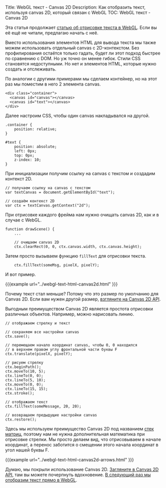 Title: WebGL текст - Canvas 2D
Description: Как отобразить текст, используя canvas 2D, который связан с WebGL
TOC: WebGL текст - Canvas 2D


Эта статья продолжает [статью об отрисовке текста в WebGL](webgl-text-html.html).
Если вы её ещё не читали, предлагаю начать с неё.

Вместо использования элементов HTML для вывода текста мы также можем использовать
отдельный canvas с 2D-контекстом. Без профилирования остаётся только гадать,
будет ли этот подход быстрее по сравнению с DOM. Но уж точно он менее гибок.
Стили CSS становятся недоступными. Но нет и элементов HTML, которые нужно
создать и отслеживать.

По аналогии с другими примерами мы сделаем контейнер, но на этот раз
мы поместим в него 2 элемента canvas.

    <div class="container">
      <canvas id="canvas"></canvas>
      <canvas id="text"></canvas>
    </div>

Далее настроим CSS, чтобы один canvas накладывался на другой.

    .container {
        position: relative;
    }

    #text {
        position: absolute;
        left: 0px;
        top: 0px;
        z-index: 10;
    }

При инициализации получим ссылку на canvas с текстом и создадим контекст 2D.

    // получаем ссылку на canvas с текстом
    var textCanvas = document.getElementById("text");

    // создаём контекст 2D
    var ctx = textCanvas.getContext("2d");

При отрисовке каждого фрейма нам нужно очищать canvas 2D, как и в случае с WebGL.

    function drawScene() {
        ...

        // очищаем canvas 2D
        ctx.clearRect(0, 0, ctx.canvas.width, ctx.canvas.height);

Затем просто вызываем функцию `fillText` для отрисовки текста.

        ctx.fillText(someMsg, pixelX, pixelY);

И вот пример.

{{{example url="../webgl-text-html-canvas2d.html" }}}

Почему текст стал меньше? Потому что это размер по умолчанию для Canvas 2D.
Если вам нужен другой размер, [взгляните на Canvas 2D API](https://developer.mozilla.org/en-US/docs/Web/API/Canvas_API/Tutorial/Drawing_text).

Выгодным преимуществом Canvas 2D является простота отрисовки различных
объектов. Например, можно нарисовать линию.

    // отображаем стрелку и текст

    // сохраняем все настройки canvas
    ctx.save();

    // перемещаем начало координат canvas, чтобы 0, 0 находился
    // в верхнем правом углу фронтальной части буквы F
    ctx.translate(pixelX, pixelY);

    // рисуем стрелку
    ctx.beginPath();
    ctx.moveTo(10, 5);
    ctx.lineTo(0, 0);
    ctx.lineTo(5, 10);
    ctx.moveTo(0, 0);
    ctx.lineTo(15, 15);
    ctx.stroke();

    // отображаем текст
    ctx.fillText(someMessage, 20, 20);

    // возвращаем предыдущие настройки canvas
    ctx.restore();

Здесь мы используем преимущество Canvas 2D под названием
[стек матриц](webgl-2d-matrix-stack.html), поэтому нам не нужна дополнительная
математика при отрисовке стрелки. Мы просто делаем вид, что отрисовываем в
начале координат, а перенос заботится о смещении этого начала координат
в угол нашей буквы F.

{{{example url="../webgl-text-html-canvas2d-arrows.html" }}}

Думаю, мы покрыли использование Canvas 2D. [Загляните в Canvas 2D
API](https://developer.mozilla.org/en-US/docs/Web/API/CanvasRenderingContext2D),
там вы можете почерпнуть вдохновение. [В следующий раз мы отобразим текст
прямо в WebGL](webgl-text-texture.html).
